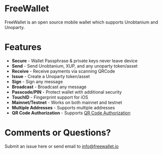 FreeWallet
=====
FreeWallet is an open source mobile wallet which supports Unobtanium and Unoparty.

Features
=====
- **Secure** - Wallet Passphrase & private keys never leave device
- **Send** - Send Unobtanium, XUP, and any unoparty token/asset
- **Receive** - Receive payments via scanning QRCode
- **Issue** - Create a Unoparty token/asset
- **Sign** - Sign any message
- **Broadcast** - Broadcast any message
- **Passcode/PIN** - Protect wallet with additional security
- **TouchID** - Fingerprint support for iOS
- **Mainnet/Testnet** - Works on both mainnet and testnet
- **Multiple Addresses** - Supports multiple addresses
- **QR Code Authorization** - Supports [QR Code Authorization](https://github.com/Authpartyio/Spec/blob/master/QR_Authorization.spec.md)

Comments or Questions?
=====
Submit an issue here or send email to info@freewallet.io
